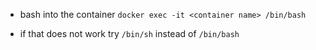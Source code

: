 - bash into the container `docker exec -it <container name> /bin/bash`

- if that does not work try `/bin/sh` instead of `/bin/bash`